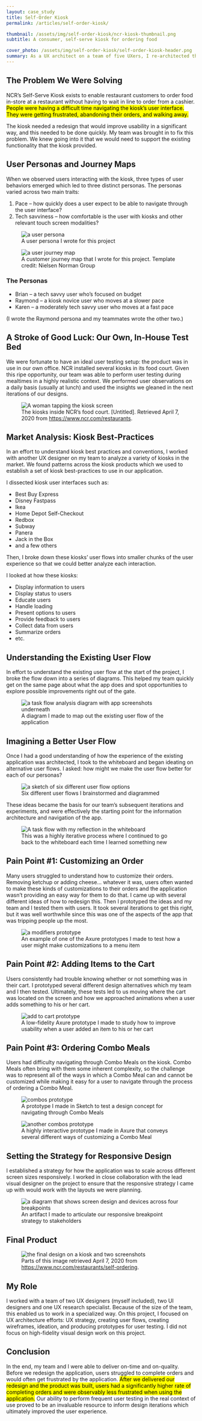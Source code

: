 ```yaml
---
layout: case_study
title: Self-Order Kiosk
permalink: /articles/self-order-kiosk/

thumbnail: /assets/img/self-order-kiosk/ncr-kiosk-thumbnail.png
subtitle: A consumer, self-serve kiosk for ordering food

cover_photo: /assets/img/self-order-kiosk/self-order-kiosk-header.png
summary: As a UX architect on a team of five UXers, I re-architected the user flow of the NCR Self-Serve Kiosk. I prototyped iteratively based on observations from NCR Corporation’s in-house food court. My team and I were able to significantly improve the usability of the product as it was brought into the market.
---
```


## The Problem We Were Solving

NCR’s Self-Serve Kiosk exists to enable restaurant customers to order food in-store at a restaurant without having to wait in line to order from a cashier. <mark>People were having a difficult time navigating the kiosk’s user interface. They were getting frustrated, abandoning their orders, and walking away.</mark>

The kiosk needed a redesign that would improve usability in a significant way, and this needed to be done quickly. My team was brought in to fix this problem. We knew going into it that we would need to support the existing functionality that the kiosk provided.

## User Personas and Journey Maps

When we observed users interacting with the kiosk, three types of user behaviors emerged which led to three distinct personas. The personas varied across two main traits:

1. Pace – how quickly does a user expect to be able to navigate through the user interface?
2. Tech savviness – how comfortable is the user with kiosks and other relevant touch screen modalities? 

<figure>
    <img class="img-medium" src="/assets/img/self-order-kiosk/raymond-davids.png" alt="a user persona">
    <figcaption>A user persona I wrote for this project</figcaption>
</figure>

<figure>
    <img class="img-large" src="/assets/img/self-order-kiosk/raymond-davids-cjm.png" alt="a user journey map">
    <figcaption>A customer journey map that I wrote for this project. Template credit: Nielsen Norman Group</figcaption>
</figure>

### The Personas

* Brian – a tech savvy user who’s focused on budget
* Raymond – a kiosk novice user who moves at a slower pace
* Karen – a moderately tech savvy user who moves at a fast pace

(I wrote the Raymond persona and my teammates wrote the other two.)</p>

## A Stroke of Good Luck: Our Own, In-House Test Bed

We were fortunate to have an ideal user testing setup: the product was in use in our own office. NCR installed several kiosks in its food court. Given this ripe opportunity, our team was able to perform user testing during mealtimes in a highly realistic context. We performed user observations on a daily basis (usually at lunch) and used the insights we gleaned in the next iterations of our designs.

<figure>
    <img class="img-large" src="/assets/img/self-order-kiosk/girl-using-ncr-self-kiosk.png" alt="A woman tapping the kiosk screen">
    <figcaption>The kiosks inside NCR’s food court. [Untitled]. Retrieved April 7, 2020 from <a target="_blank" href="https://www.ncr.com/restaurants">https://www.ncr.com/restaurants</a>.</figcaption>
</figure>

## Market Analysis: Kiosk Best-Practices

In an effort to understand kiosk best practices and conventions, I worked with another UX designer on my team to analyze a variety of kiosks in the market. We found patterns across the kiosk products which we used to establish a set of kiosk best-practices to use in our application.

I dissected kiosk user interfaces such as:

* Best Buy Express
* Disney Fastpass
* Ikea
* Home Depot Self-Checkout
* Redbox
* Subway
* Panera
* Jack in the Box
* and a few others

Then, I broke down these kiosks’ user flows into smaller chunks of the user experience so that we could better analyze each interaction.

I looked at how these kiosks:

* Display information to users
* Display status to users
* Educate users
* Handle loading
* Present options to users
* Provide feedback to users
* Collect data from users
* Summarize orders
* etc.

## Understanding the Existing User Flow

In effort to understand the existing user flow at the start of the project, I broke the flow down into a series of diagrams. This helped my team quickly get on the same page about what the app does and spot opportunities to explore possible improvements right out of the gate.

<figure>
    <img src="/assets/img/self-order-kiosk/existing-application-flow.png" alt="a task flow analysis diagram with app screenshots underneath">
    <figcaption>A diagram I made to map out the existing user flow of the application</figcaption>
</figure>

## Imagining a Better User Flow

Once I had a good understanding of how the experience of the existing application was architected, I took to the whiteboard and began ideating on alternative user flows. I asked: how might we make the user flow better for each of our personas?

<figure>
    <img src="/assets/img/self-order-kiosk/different-flow-options.png" alt="a sketch of six different user flow options">
    <figcaption>Six different user flows I brainstormed and diagrammed </figcaption>
</figure>

These ideas became the basis for our team’s subsequent iterations and experiments, and were effectively the starting point for the information architecture and navigation of the app.

<figure>
    <img src="/assets/img/self-order-kiosk/whiteboard-reflection.png" alt="A task flow with my reflection in the whiteboard">
    <figcaption>This was a highly iterative process where I continued to go back to the whiteboard each time I learned something new</figcaption>
</figure>

## Pain Point #1: Customizing an Order

Many users struggled to understand how to customize their orders. Removing ketchup or adding cheese… whatever it was, users often wanted to make these kinds of customizations to their orders and the application wasn’t providing an easy way for them to do that. I came up with several different ideas of how to redesign this. Then I prototyped the ideas and my team and I tested them with users. It took several iterations to get this right, but it was well worthwhile since this was one of the aspects of the app that was tripping people up the most.

<figure>
    <img class="img-small" src="/assets/img/self-order-kiosk/modifiers-prototype.gif" alt="a modifiers prototype">
    <figcaption>An example of one of the Axure prototypes I made to test how a user might make customizations to a menu item</figcaption>
</figure>

## Pain Point #2: Adding Items to the Cart

Users consistently had trouble knowing whether or not something was in their cart. I prototyped several different design alternatives which my team and I then tested. Ultimately, these tests led to us moving where the cart was located on the screen and how we approached animations when a user adds something to his or her cart.

<figure>
    <img class="img-small" src="/assets/img/self-order-kiosk/add-to-cart-prototype-02.gif" alt="add to cart prototype">
    <figcaption>A low-fidelity Axure prototype I made to study how to improve usability when a user added an item to his or her cart</figcaption>
</figure>

## Pain Point #3: Ordering Combo Meals

Users had difficulty navigating through Combo Meals on the kiosk. Combo Meals often bring with them some inherent complexity, so the challenge was to represent all of the ways in which a Combo Meal can and cannot be customized while making it easy for a user to navigate through the process of ordering a Combo Meal.

<figure>
    <img class="img-small" src="/assets/img/self-order-kiosk/combos-prototype-01.gif" alt="combos prototype">
    <figcaption>A prototype I made in Sketch to test a design concept for navigating through Combo Meals</figcaption>
</figure>

<figure>
    <img class="img-medium" src="/assets/img/self-order-kiosk/combos-prototype-02.gif" alt="another combos prototype">
    <figcaption>A highly interactive prototype I made in Axure that conveys several different ways of customizing a Combo Meal</figcaption>
</figure>

## Setting the Strategy for Responsive Design

I established a strategy for how the application was to scale across different screen sizes responsively. I worked in close collaboration with the lead visual designer on the project to ensure that the responsive strategy I came up with would work with the layouts we were planning.

<figure>
    <img class="img-large" src="/assets/img/self-order-kiosk/responsive-breakpoints.png" alt="a diagram that shows screen design and devices across four breakpoints">
    <figcaption>An artifact I made to articulate our responsive breakpoint strategy to stakeholders</figcaption>
</figure>

## Final Product

<figure>    
    <img src="/assets/img/self-order-kiosk/cso2-final-UI.png" alt="the final design on a kiosk and two screenshots">
    <figcaption>Parts of this image retrieved April 7, 2020 from <a target="_blank" href="https://www.ncr.com/restaurants/self-ordering">https://www.ncr.com/restaurants/self-ordering</a>.</figcaption>
</figure>

## My Role

I worked with a team of two UX designers (myself included), two UI designers and one UX research specialist. Because of the size of the team, this enabled us to work in a specialized way. On this project, I focused on UX architecture efforts: UX strategy, creating user flows, creating wireframes, ideation, and producing prototypes for user testing. I did not focus on high-fidelity visual design work on this project.

## Conclusion

In the end, my team and I were able to deliver on-time and on-quality. Before we redesign the application, users struggled to complete orders and would often get frustrated by the application. <mark>After we delivered our redesign and the product was built, users had a significantly higher rate of completing orders and were observably less frustrated when using the application.</mark> Our ability to perform frequent user testing in the real context of use proved to be an invaluable resource to inform design iterations which ultimately improved the user experience.
